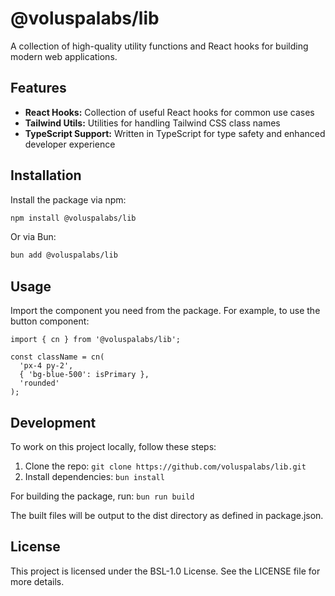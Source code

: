 # @voluspalabs/lib

A collection of high-quality utility functions and React hooks for building modern web applications.

## Features

- **React Hooks:** Collection of useful React hooks for common use cases
- **Tailwind Utils:** Utilities for handling Tailwind CSS class names
- **TypeScript Support:** Written in TypeScript for type safety and enhanced developer experience

## Installation

Install the package via npm:

```zsh
npm install @voluspalabs/lib
```

Or via Bun:

```zsh
bun add @voluspalabs/lib
```

## Usage

Import the component you need from the package. For example, to use the button component:

```tsx
import { cn } from '@voluspalabs/lib';

const className = cn(
  'px-4 py-2',
  { 'bg-blue-500': isPrimary },
  'rounded'
);
```

## Development

To work on this project locally, follow these steps:

1. Clone the repo: `git clone https://github.com/voluspalabs/lib.git`
2. Install dependencies: `bun install`

For building the package, run: `bun run build`

The built files will be output to the dist directory as defined in package.json.

## License

This project is licensed under the BSL-1.0 License. See the LICENSE file for more details.
